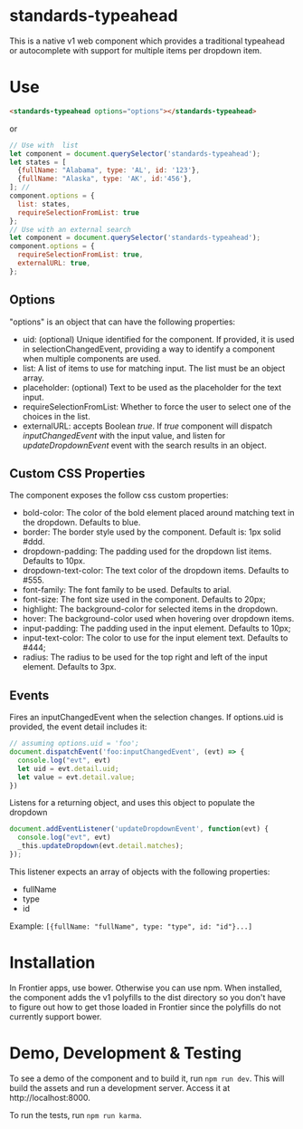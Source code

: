 standards-typeahead
===================

This is a native v1 web component which provides a traditional typeahead or autocomplete with support for multiple items per dropdown item.

# Use

```html
<standards-typeahead options="options"></standards-typeahead>
```

or

```Javascript
// Use with  list
let component = document.querySelector('standards-typeahead');
let states = [
  {fullName: "Alabama", type: 'AL', id: '123'},
  {fullName: "Alaska", type: 'AK', id:'456'},
]; //
component.options = {
  list: states,
  requireSelectionFromList: true
};
// Use with an external search
let component = document.querySelector('standards-typeahead');
component.options = {
  requireSelectionFromList: true,
  externalURL: true,
};
```
## Options

"options" is an object that can have the following properties:

- uid: (optional) Unique identified for the component. If provided, it is used in selectionChangedEvent, providing a way to identify a component when multiple components are used.
- list: A list of items to use for matching input. The list must be an object array.
- placeholder: (optional) Text to be used as the placeholder for the text input.
- requireSelectionFromList: Whether to force the user to select one of the choices in the list.
- externalURL: accepts Boolean *true*. If *true* component will dispatch *inputChangedEvent* with the input value, and listen for *updateDropdownEvent* event with the search results in an object.

## Custom CSS Properties
The component exposes the follow css custom properties:

- bold-color: The color of the bold element placed around matching text in the dropdown. Defaults to blue.
- border: The border style used by the component. Default is: 1px solid #ddd.
- dropdown-padding: The padding used for the dropdown list items. Defaults to 10px.
- dropdown-text-color: The text color of the dropdown items. Defaults to #555.
- font-family: The font family to be used. Defaults to arial.
- font-size: The font size used in the component. Defaults to 20px;
- highlight: The background-color for selected items in the dropdown.
- hover: The background-color used when hovering over dropdown items.
- input-padding: The padding used in the input element. Defaults to 10px;
- input-text-color: The color to use for the input element text. Defaults to #444;
- radius: The radius to be used for the top right and left of the input element. Defaults to 3px.

## Events
Fires an inputChangedEvent when the selection changes. If options.uid is provided, the event detail includes it:
```Javascript
// assuming options.uid = 'foo';
document.dispatchEvent('foo:inputChangedEvent', (evt) => {
  console.log("evt", evt)
  let uid = evt.detail.uid;
  let value = evt.detail.value;
})
```
Listens for a returning object, and uses this object to populate the dropdown
```Javascript
document.addEventListener('updateDropdownEvent', function(evt) {
  console.log("evt", evt)
  _this.updateDropdown(evt.detail.matches);
});
```

This listener expects an array of objects with the following properties:
- fullName
- type
- id

Example: ```[{fullName: "fullName", type: "type", id: "id"}...]```

# Installation

In Frontier apps, use bower. Otherwise you can use npm. When installed, the component adds the v1
polyfills to the dist directory so you don't have to figure out
how to get those loaded in Frontier since the polyfills do not currently support bower.

# Demo, Development & Testing

To see a demo of the component and to build it, run ```npm run dev```. This will build the assets and run a development server. Access it at http://localhost:8000.

To run the tests, run ```npm run karma```.
